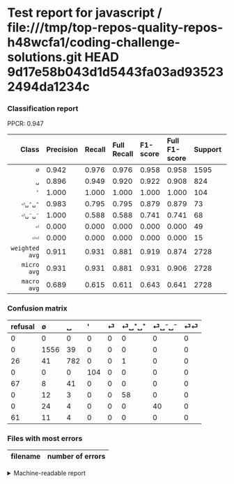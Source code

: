 # Test report for javascript / file:///tmp/top-repos-quality-repos-h48wcfa1/coding-challenge-solutions.git HEAD 9d17e58b043d1d5443fa03ad935232494da1234c

### Classification report

PPCR: 0.947

| Class | Precision | Recall | Full Recall | F1-score | Full F1-score | Support | Full Support | PPCR |
|------:|:----------|:-------|:------------|:---------|:---------|:--------|:-------------|:-----|
| `∅` | 0.942| 0.976| 0.976| 0.958| 0.958| 1595| 1595| 1.000 |
| `␣` | 0.896| 0.949| 0.920| 0.922| 0.908| 824| 850| 0.969 |
| `'` | 1.000| 1.000| 1.000| 1.000| 1.000| 104| 104| 1.000 |
| `⏎␣⁺␣⁺` | 0.983| 0.795| 0.795| 0.879| 0.879| 73| 73| 1.000 |
| `⏎␣⁻␣⁻` | 1.000| 0.588| 0.588| 0.741| 0.741| 68| 68| 1.000 |
| `⏎` | 0.000| 0.000| 0.000| 0.000| 0.000| 49| 116| 0.422 |
| `⏎⏎` | 0.000| 0.000| 0.000| 0.000| 0.000| 15| 76| 0.197 |
| `weighted avg` | 0.911| 0.931| 0.881| 0.919| 0.874| 2728| 2882| 0.947 |
| `micro avg` | 0.931| 0.931| 0.881| 0.931| 0.906| 2728| 2882| 0.947 |
| `macro avg` | 0.689| 0.615| 0.611| 0.643| 0.641| 2728| 2882| 0.947 |

### Confusion matrix

|refusal|  ∅| ␣| '| ⏎| ⏎␣⁺␣⁺| ⏎␣⁻␣⁻| ⏎⏎| 
|:---|:---|:---|:---|:---|:---|:---|:---|
|0 |0 |0 |0 |0 |0 |0 |0 |
|0 |1556 |39 |0 |0 |0 |0 |0 |
|26 |41 |782 |0 |0 |1 |0 |0 |
|0 |0 |0 |104 |0 |0 |0 |0 |
|67 |8 |41 |0 |0 |0 |0 |0 |
|0 |12 |3 |0 |0 |58 |0 |0 |
|0 |24 |4 |0 |0 |0 |40 |0 |
|61 |11 |4 |0 |0 |0 |0 |0 |

### Files with most errors

| filename | number of errors|
|:----:|:-----|

<details>
    <summary>Machine-readable report</summary>
```json
{
  "cl_report": {"\u0027": {"f1-score": 1.0, "precision": 1.0, "recall": 1.0, "support": 104}, "macro avg": {"f1-score": 0.6427968826995788, "precision": 0.6886716012049877, "recall": 0.6153333653740196, "support": 2728}, "micro avg": {"f1-score": 0.9310850439882697, "precision": 0.9310850439882697, "recall": 0.9310850439882697, "support": 2728}, "weighted avg": {"f1-score": 0.9188515317734602, "precision": 0.9106241698012031, "recall": 0.9310850439882697, "support": 2728}, "\u2205": {"f1-score": 0.958423159839852, "precision": 0.9418886198547215, "recall": 0.9755485893416928, "support": 1595}, "\u23ce": {"f1-score": 0.0, "precision": 0.0, "recall": 0.0, "support": 49}, "\u23ce\u23ce": {"f1-score": 0.0, "precision": 0.0, "recall": 0.0, "support": 15}, "\u23ce\u2423\u207a\u2423\u207a": {"f1-score": 0.8787878787878787, "precision": 0.9830508474576272, "recall": 0.7945205479452054, "support": 73}, "\u23ce\u2423\u207b\u2423\u207b": {"f1-score": 0.7407407407407407, "precision": 1.0, "recall": 0.5882352941176471, "support": 68}, "\u2423": {"f1-score": 0.9216263995285798, "precision": 0.8957617411225659, "recall": 0.9490291262135923, "support": 824}},
  "cl_report_full": {"\u0027": {"f1-score": 1.0, "precision": 1.0, "recall": 1.0, "support": 104}, "macro avg": {"f1-score": 0.6408101248529869, "precision": 0.6886716012049877, "recall": 0.6111863473435065, "support": 2882}, "micro avg": {"f1-score": 0.9055258467023173, "precision": 0.9310850439882697, "recall": 0.8813324080499653, "support": 2882}, "weighted avg": {"f1-score": 0.8739653212624987, "precision": 0.8700459890655339, "recall": 0.8813324080499653, "support": 2882}, "\u2205": {"f1-score": 0.958423159839852, "precision": 0.9418886198547215, "recall": 0.9755485893416928, "support": 1595}, "\u23ce": {"f1-score": 0.0, "precision": 0.0, "recall": 0.0, "support": 116}, "\u23ce\u23ce": {"f1-score": 0.0, "precision": 0.0, "recall": 0.0, "support": 76}, "\u23ce\u2423\u207a\u2423\u207a": {"f1-score": 0.8787878787878787, "precision": 0.9830508474576272, "recall": 0.7945205479452054, "support": 73}, "\u23ce\u2423\u207b\u2423\u207b": {"f1-score": 0.7407407407407407, "precision": 1.0, "recall": 0.5882352941176471, "support": 68}, "\u2423": {"f1-score": 0.9077190946024377, "precision": 0.8957617411225659, "recall": 0.92, "support": 850}},
  "ppcr": 0.9465648854961832
}
```
</details>

